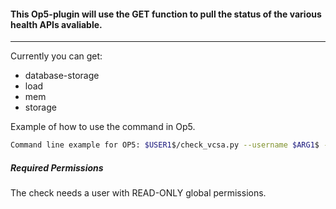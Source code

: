 #### This Op5-plugin will use the GET function to pull the status of the various health APIs avaliable.
---

Currently you can get:

 * database-storage
 * load
 * mem
 * storage

Example of how to use the command in Op5.
```sh
Command line example for OP5: $USER1$/check_vcsa.py --username $ARG1$ --password $ARG2$ --url $HOSTNAME$ --domain $ARG3$ --check $ARG4$
```

##### Required Permissions
The check needs a user with READ-ONLY global permissions.
